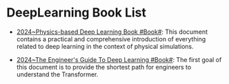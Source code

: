 # DeepLearning Book List

- [2024~Physics-based Deep Learning Book #Book#](https://physicsbaseddeeplearning.org/intro.html): This document contains a practical and comprehensive introduction of everything related to deep learning in the context of physical simulations.

- [2024~The Engineer's Guide To Deep Learning #Book#](https://www.interdb.jp/dl/index.html): The first goal of this document is to provide the shortest path for engineers to understand the Transformer.

